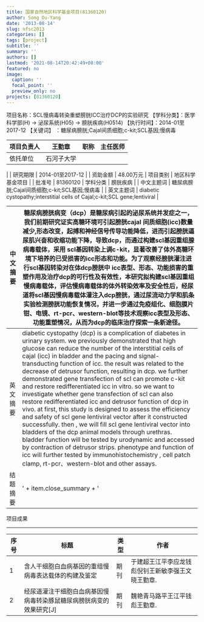 ```yaml
---
title: 国家自然地区科学基金项目(81360120)
author: Song Ou-Yang
date: '2013-08-14'
slug: nfsc2013
categories: []
tags: [project]
subtitle: ''
summary: ''
authors: []
lastmod: '2021-08-14T20:42:49+08:00'
featured: no
image:
  caption: ''
  focal_point: ''
  preview_only: no
projects: [81360120]
---
```

项目名称：SCL慢病毒转染重塑膀胱ICC治疗DCP的实验研究
【学科分类】：医学科学部(H) -> 泌尿系统(H05) -> 膀胱疾病(H0514)
【执行时间】：2014-01至2017-12
【关键词】    ：糖尿病膀胱;Cajal间质细胞;c-kit;SCL基因;慢病毒

| 项目负责人 | 王勤章 | 职称 | 主任医师 |
| - | - | - | - |
| 依托单位 | 石河子大学 |
|
| 研究期限 | 2014-01至2017-12 |
| 资助金额 | 48.00万元 | 项目类别 | 地区科学基金项目 |
| 批准号 | 81360120 | 学科分类 | 膀胱疾病 |
| 中文主题词 | 糖尿病膀胱;Cajal间质细胞;c-kit;SCL基因;慢病毒 |
| 英文主题词 | diabetic cystopathy;interstitial cells of Cajal;c-kit;SCL gene;lentiviral |

| 中文摘要 | 糖尿病膀胱病变（dcp）是糖尿病引起的泌尿系统并发症之一，我们前期研究证实高糖环境可引起膀胱cajal 间质细胞(icc)数量减少,形态改变，起搏和神经信号传导功能降低，进而引起膀胱逼尿肌兴奋和收缩功能下降，导致dcp，而通过构建scl基因重组腺病毒载体，采用 scl基因转染上调c-kit，显著改善了体外高糖环境下培养的已受损害的icc形态和功能。为了观察经膀胱灌注进行scl基因转染对在体dcp膀胱中 icc表型、形态、功能损害的重塑作用及治疗dcp的可行性及有效性，本研究拟构建scl基因重组慢病毒载体，评估慢病毒载体的体外转染效率及安全性后，经尿道将scl基因慢病毒载体灌注入dcp膀胱，通过尿流动力学和肌条实验检测膀胱功能恢复情况，并进一步通过免疫组化、细胞膜片钳、电镜、rt-pcr、western-blot等技术观察icc表型及形态、功能重塑情况，从而为dcp的临床治疗探索一条新途径。 |
| - | - |
| 英文摘要 | diabetic cystopathy (dcp) is a complication of diabetes in urinary system. we previously demonstrated that high glucose can reduce the number of the interstitial cells of cajal (icc) in bladder and the pacing and signal-transducting function of icc. the result was related to the decrease of detrusor function, resulting in dcp. we further demonstrated gene transfection of scl can promote c-kit and restore redifferentiated icc in vitro. so we want to investigate whether gene transfection of scl can also restore redifferentiated icc and detrusor function of dcp in vivo. at first, this study is designed to assess the efficiency and safety of scl gene lentiviral vector after it constructed successfully. then , we will fill scl gene lentiviral vector into bladders of the dcp animal models through urethras. bladder function will be tested by urodynamic and accessed by contraction of detrusor strips. phenotype and function of icc will further tested by immunohistochemistry , cell patch clamp, rt-pcr、western-blot and other assays. |
| 结题摘要 | ' + item.close_summary + ' |

项目成果

---

| 序号 | 标题 | 类型 | 作者 |
| - | - | - | - |
| 1 | 含人干细胞白血病基因的重组慢病毒表达载体的构建及鉴定 | 期刊 | 于建超王江平李应龙钱彪倪钊王新敏李强王文晓王勤章.| |
| 2 | 经尿道灌注干细胞白血病基因慢病毒转染豚鼠糖尿病膀胱病变的效果研究[J] | 期刊 | 魏艳青马路平王江平钱彪王勤章.| |
